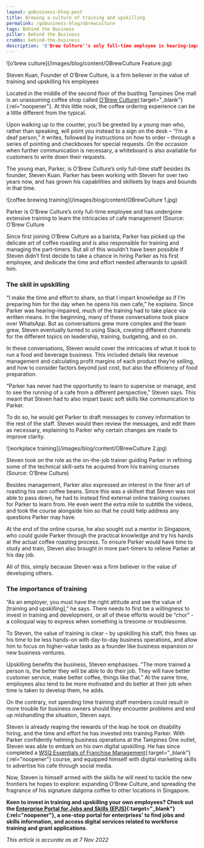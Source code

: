 ```yaml
---
layout: gobusiness-blog-post
title: Brewing a culture of training and upskilling
permalink: /gobusiness-blog/obrewculture
tags: Behind the Business
pillar: Behind the Business
crumbs: behind-the-business
description: 'O'Brew Culture''s only full-time employee is hearing-impaired, but owner Steven Kuan is determined to equip him with managerial skills.' 
---
```


![o’brew culture](/images/blog/content/OBrewCulture Feature.jpg)
<figcaption>Steven Kuan, Founder of O’Brew Culture, is a firm believer in the value of training and upskilling his employees
</figcaption>

Located in the middle of the second floor of the bustling Tampines One mall is an unassuming coffee shop called [O’Brew Culture](https://obrewculture.com/){:target="_blank"}{:rel="noopener"}.  At this little nook, the coffee ordering experience can be a little different from the typical. 

Upon walking up to the counter, you’ll be greeted by a young man who, rather than speaking, will point you instead to a sign on the desk – “I’m a deaf person,” it writes, followed by instructions on how to order – through a series of pointing and checkboxes for special requests. On the occasion when further communication is necessary, a whiteboard is also available for customers to write down their requests. 

The young man, Parker, is O’Brew Culture’s only full-time staff besides its founder, Steven Kuan. Parker has been working with Steven for over two years now, and has grown his capabilities and skillsets by leaps and bounds in that time. 

![coffee brewing training](/images/blog/content/OBrewCulture 1.jpg)
<figcaption>Parker is O’Brew Culture’s only full-time employee and has undergone extensive training to learn the intricacies of cafe management (Source: O’Brew Culture</figcaption>

Since first joining O’Brew Culture as a barista, Parker has picked up the delicate art of coffee roasting and is also responsible for training and managing the part-timers. But all of this wouldn’t have been possible if Steven didn’t first decide to take a chance in hiring Parker as his first employee, and dedicate the time and effort needed afterwards to upskill him.

### The skill in upskilling

“I make the time and effort to share, so that I impart knowledge as if I’m preparing him for the day when he opens his own cafe,” he explains. Since Parker was hearing-impaired, much of the training had to take place via written means. In the beginning, many of these conversations took place over WhatsApp. But as conversations grew more complex and the team grew, Steven eventually turned to using Slack, creating different channels for the different topics on leadership, training, budgeting, and so on. 

In these conversations, Steven would cover the intricacies of what it took to run a food and beverage business. This included details like revenue management and calculating profit margins of each product they’re selling, and how to consider factors beyond just cost, but also the efficiency of food preparation. 

“Parker has never had the opportunity to learn to supervise or manage, and to see the running of a cafe from a different perspective,” Steven says. This meant that Steven had to also impart basic soft skills like communication to Parker.

To do so, he would get Parker to draft messages to convey information to the rest of the staff. Steven would then review the messages, and edit them as necessary, explaining to Parker why certain changes are made to improve clarity. 

![workplace training](/images/blog/content/OBrewCulture 2.jpg)
<figcaption>Steven took on the role as the on-the-job trainer guiding Parker in refining some of the technical skill-sets he acquired from his training courses (Source: O’Brew Culture)</figcaption>

Besides management, Parker also expressed an interest in the finer art of roasting his own coffee beans. Since this was a skillset that Steven was not able to pass down, he had to instead find external online training courses for Parker to learn from. He even went the extra mile to subtitle the videos, and took the course alongside him so that he could help address any questions Parker may have. 

At the end of the online course, he also sought out a mentor in Singapore, who could guide Parker through the practical knowledge and try his hands at the actual coffee roasting process. To ensure Parker would have time to study and train, Steven also brought in more part-timers to relieve Parker at his day job. 

All of this, simply because Steven was a firm believer in the value of developing others. 

### The importance of training 

“As an employer, you must have the right attitude and see the value of [training and upskilling],” he says. There needs to first be a willingness to invest in training and development, or all of these efforts would be “chor” - a colloquial way to express when something is tiresome or troublesome. 

To Steven, the value of training is clear – by upskilling his staff, this frees up his time to be less hands-on with day-to-day business operations, and allow him to focus on higher-value tasks as a founder like business expansion or new business ventures. 

Upskilling benefits the business, Steven emphasises. “The more trained a person is, the better they will be able to do their job. They will have better customer service, make better coffee, things like that.” At the same time, employees also tend to be more motivated and do better at their job when time is taken to develop them, he adds. 

On the contrary, not spending time training staff members could result in more trouble for business owners should they encounter problems and end up mishandling the situation, Steven says. 

Steven is already reaping the rewards of the leap he took on disability hiring, and the time and effort he has invested into training Parker. With Parker confidently helming business operations at the Tampines One outlet, Steven was able to embark on his own digital upskilling. He has since completed a [WSQ Essentials of Franchise Management](https://www.flasingapore.org/efm){:target="_blank"}{:rel="noopener"} course, and equipped himself with digital marketing skills to advertise his cafe through social media. 

Now, Steven is himself armed with the skills he will need to tackle the new frontiers he hopes to explore: expanding O’Brew Culture, and spreading the fragrance of his signature dalgona coffee to other locations in Singapore. 

**Keen to invest in training and upskilling your own employees? Check out the [Enterprise Portal for Jobs and Skills (EPJS)](https://www.enterprisejobskills.gov.sg/){:target="_blank"}{:rel="noopener"}, a one-stop portal for enterprises' to find jobs and skills information, and access digital services related to workforce training and grant applications.**

<em>This article is accurate as at 7 Nov 2022</em>

